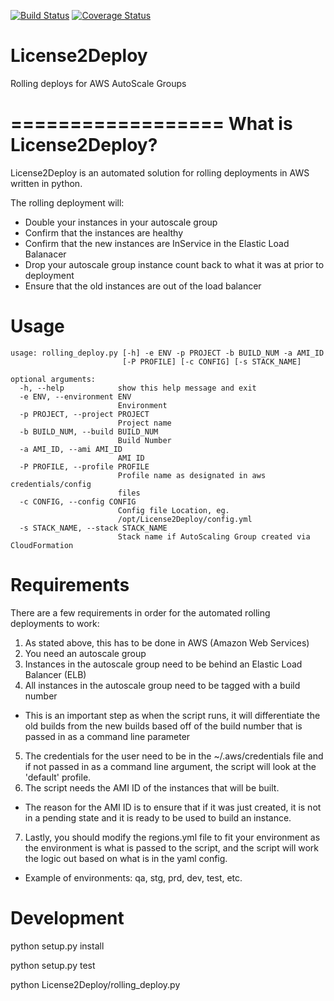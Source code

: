 [![Build Status](https://travis-ci.org/dandb/License2Deploy.svg)](https://travis-ci.org/dandb/License2Deploy)
[![Coverage Status](https://coveralls.io/repos/dandb/License2Deploy/badge.svg?branch=master&service=github)](https://coveralls.io/github/dandb/License2Deploy?branch=master)
# License2Deploy

Rolling deploys for AWS AutoScale Groups

==================
What is License2Deploy?
==================

License2Deploy is an automated solution for rolling deployments in AWS written in python. 

The rolling deployment will:
 - Double your instances in your autoscale group
 - Confirm that the instances are healthy
 - Confirm that the new instances are InService in the Elastic Load Balanacer
 - Drop your autoscale group instance count back to what it was at prior to deployment
 - Ensure that the old instances are out of the load balancer

Usage
==================
```
usage: rolling_deploy.py [-h] -e ENV -p PROJECT -b BUILD_NUM -a AMI_ID
                         [-P PROFILE] [-c CONFIG] [-s STACK_NAME]

optional arguments:
  -h, --help            show this help message and exit
  -e ENV, --environment ENV
                        Environment
  -p PROJECT, --project PROJECT
                        Project name
  -b BUILD_NUM, --build BUILD_NUM
                        Build Number
  -a AMI_ID, --ami AMI_ID
                        AMI ID
  -P PROFILE, --profile PROFILE
                        Profile name as designated in aws credentials/config
                        files
  -c CONFIG, --config CONFIG
                        Config file Location, eg.
                        /opt/License2Deploy/config.yml
  -s STACK_NAME, --stack STACK_NAME
                        Stack name if AutoScaling Group created via CloudFormation
```
Requirements
==================

There are a few requirements in order for the automated rolling deployments to work:

1. As stated above, this has to be done in AWS (Amazon Web Services)
2. You need an autoscale group
3. Instances in the autoscale group need to be behind an Elastic Load Balancer (ELB)
4. All instances in the autoscale group need to be tagged with a build number
  * This is an important step as when the script runs, it will differentiate the old builds
    from the new builds based off of the build number that is passed in as a command line parameter
5. The credentials for the user need to be in the ~/.aws/credentials file and if not passed in as a 
   command line argument, the script will look at the 'default' profile.
6. The script needs the AMI ID of the instances that will be built.
  * The reason for the AMI ID is to ensure that if it was just created, it is not in a pending state
    and it is ready to be used to build an instance.
7. Lastly, you should modify the regions.yml file to fit your environment as the environment is what is
   passed to the script, and the script will work the logic out based on what is in the yaml config.
  * Example of environments: qa, stg, prd, dev, test, etc.

Development
============

python setup.py install

python setup.py test

python License2Deploy/rolling_deploy.py
